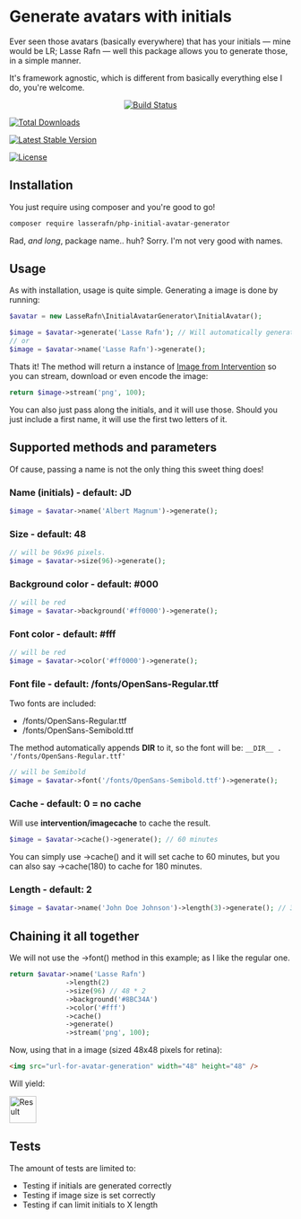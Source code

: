 # Generate avatars with initials
Ever seen those avatars (basically everywhere) that has your initials — mine would be LR; Lasse Rafn — well this package allows you to generate those, in a simple manner.

It's framework agnostic, which is different from basically everything else I do, you're welcome.

<p align="center">
<a href="https://travis-ci.org/LasseRafn/php-initial-avatar-generator"><img src="https://travis-ci.org/LasseRafn/php-initial-avatar-generator.svg" alt="Build Status"></a>

<a href="https://packagist.org/packages/LasseRafn/php-initial-avatar-generator"><img src="https://poser.pugx.org/LasseRafn/php-initial-avatar-generator/d/total.svg" alt="Total Downloads"></a>

<a href="https://packagist.org/packages/LasseRafn/php-initial-avatar-generator"><img src="https://poser.pugx.org/LasseRafn/php-initial-avatar-generator/v/stable.svg" alt="Latest Stable Version"></a>

<a href="https://packagist.org/packages/LasseRafn/php-initial-avatar-generator"><img src="https://poser.pugx.org/LasseRafn/php-initial-avatar-generator/license.svg" alt="License"></a>
</p>

## Installation
You just require using composer and you're good to go!
````bash
composer require lasserafn/php-initial-avatar-generator
````

Rad, *and long*, package name.. huh? Sorry. I'm not very good with names.

## Usage
As with installation, usage is quite simple. Generating a image is done by running:
````php
$avatar = new LasseRafn\InitialAvatarGenerator\InitialAvatar();

$image = $avatar->generate('Lasse Rafn'); // Will automatically generate initials
// or
$image = $avatar->name('Lasse Rafn')->generate();
````

Thats it! The method will return a instance of [Image from Intervention](https://github.com/Intervention/image) so you can stream, download or even encode the image:
````php
return $image->stream('png', 100);
````
You can also just pass along the initials, and it will use those. Should you just include a first name, it will use the first two letters of it.

## Supported methods and parameters
Of cause, passing a name is not the only thing this sweet thing does!

### Name (initials) - default: JD
````php
$image = $avatar->name('Albert Magnum')->generate();
````

### Size - default: 48
````php
// will be 96x96 pixels.
$image = $avatar->size(96)->generate();
````

### Background color - default: #000
````php
// will be red
$image = $avatar->background('#ff0000')->generate();
````

### Font color - default: #fff
````php
// will be red
$image = $avatar->color('#ff0000')->generate();
````

### Font file - default: /fonts/OpenSans-Regular.ttf
Two fonts are included:
* /fonts/OpenSans-Regular.ttf
* /fonts/OpenSans-Semibold.ttf

The method automatically appends __DIR__ to it, so the font will be: ````__DIR__ . '/fonts/OpenSans-Regular.ttf'````

````php
// will be Semibold
$image = $avatar->font('/fonts/OpenSans-Semibold.ttf')->generate();
````

### Cache - default: 0 = no cache
Will use **intervention/imagecache** to cache the result.
````php
$image = $avatar->cache()->generate(); // 60 minutes
````
You can simply use ->cache() and it will set cache to 60 minutes, but you can also say ->cache(180) to cache for 180 minutes.

### Length - default: 2
````php
$image = $avatar->name('John Doe Johnson')->length(3)->generate(); // 3 letters = JDJ
````

## Chaining it all together
We will not use the ->font() method in this example; as I like the regular one.

````php
return $avatar->name('Lasse Rafn')
              ->length(2)
              ->size(96) // 48 * 2
              ->background('#8BC34A')
              ->color('#fff')
              ->cache()
              ->generate()
              ->stream('png', 100);
````

Now, using that in a image (sized 48x48 pixels for retina):
````html
<img src="url-for-avatar-generation" width="48" height="48" />
````
Will yield:

<img src="https://raw.githubusercontent.com/LasseRafn/php-initial-avatar-generator/master/demo_result.png" width="48" height="48" alt="Result" />

## Tests
The amount of tests are limited to:
* Testing if initials are generated correctly
* Testing if image size is set correctly
* Testing if can limit initials to X length


